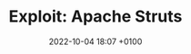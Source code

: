 ---
layout: post
title: "Exploit: Apache Struts"
date: 2022-10-04 18:07 +0100
tags: pentesting apache webapps hacking
categories: [Pentesting, Exploit]
published: false
---